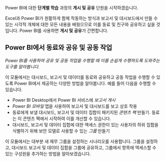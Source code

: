 Power BI에 대한 **단계별 학습** 과정의 **게시 및 공유** 단원을 시작하겠습니다.

Excel과 Power BI가 원활하게 함께 작동하는 방식과 보고서 및 대시보드에서 만들 수 있는 시각적 개체에 대한 모든 내용을 배웠으므로 이를 동료 및 친구와 공유하고 싶을 것입니다. Power BI를 사용하면 **게시 및 공유**가 간편합니다.

## <a name="share-and-collaborate-with-colleagues-in-power-bi"></a>Power BI에서 동료와 공유 및 공동 작업
*Power BI를 사용하여 공유 및 공동 작업을 수행할 때 이를 손쉽게 수행하도록 도와주는 도구를 알아봅니다.*

이 모듈에서는 대시보드, 보고서 및 데이터를 동료와 공유하고 공동 작업을 수행할 수 있도록 Power BI에서 제공하는 다양한 방법을 알아봅니다. 예를 들어 다음을 수행할 수 있습니다.

* Power BI Desktop에서 Power BI 서비스에 *보고서 게시*
* *Power BI 모바일* 앱을 사용하여 보고서 및 대시보드를 보고 상호 작용
* 동료에게 보낼 대시보드, 보고서 및 데이터 집합이 패키지된 *콘텐츠 팩* 만들기. 동료는 이 콘텐츠 팩에서 시작하여 이를 개선할 수 있습니다.
* 대시보드, 보고서 및 데이터 집합에 대한 액세스 권한이 있는 사용자의 하위 집합을 식별하기 위해 보안 모델로 사용할 수 있는 *그룹* 만들기

이 모듈에서는 대부분 새 재무 그룹을 설정하는 시나리오를 사용합니다. 그룹을 설정하고, 대시보드 보고서 및 데이터 집합을 그룹에 공유하고, 그룹에서 항목에 액세스할 수 있는 구성원을 추가하는 방법을 알아보겠습니다.

